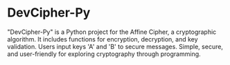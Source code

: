 # DevCipher-Py
"DevCipher-Py" is a Python project for the Affine Cipher, a cryptographic algorithm. It includes functions for encryption, decryption, and key validation. Users input keys 'A' and 'B' to secure messages. Simple, secure, and user-friendly for exploring cryptography through programming.
